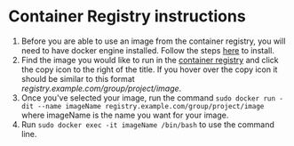 # Container Registry instructions
1. Before you are able to use an image from the container registry, you will need to have docker engine installed. Follow the steps [here](https://docs.docker.com/engine/install/) to install.
2. Find the image you would like to run in the [container registry](https://github.com/openfheorg/openfhe-development/tree/main/docker) and click the copy icon to the right of the title. If you hover over the copy icon it should be similar to this format *registry.example.com/group/project/image*. 
3. Once you've selected your image, run the command ```sudo docker run -dit --name imageName registry.example.com/group/project/image``` where imageName is the name you want for your image.
4. Run ```sudo docker exec -it imageName /bin/bash``` to use the command line.

